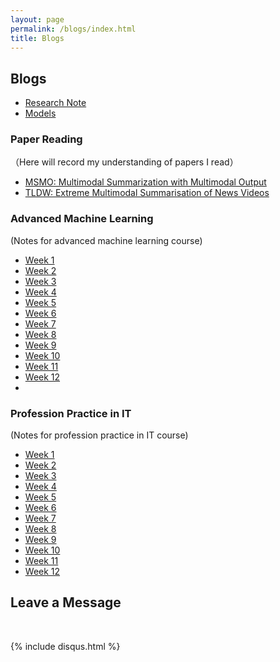 ```yaml
---
layout: page
permalink: /blogs/index.html
title: Blogs
---
```


## Blogs

- [Research Note](https://sichengleoliu.github.io/blogs/Research_Note)
- [Models](https://sichengleoliu.github.io/blogs/Models)

### Paper Reading
（Here will record my understanding of papers I read）


- [MSMO: Multimodal Summarization with Multimodal Output](https://sichengleoliu.github.io/blogs/MSMO)
- [TLDW: Extreme Multimodal Summarisation of News Videos](https://sichengleoliu.github.io/blogs/TLDW)



### Advanced Machine Learning
(Notes for advanced machine learning course)

- [Week 1](https://sichengleoliu.github.io/blogs/Advanced_Machine_Learning/Week_1)
- [Week 2](https://sichengleoliu.github.io/blogs/Advanced_Machine_Learning/Week_2)
- [Week 3](https://sichengleoliu.github.io/blogs/Advanced_Machine_Learning/Week_3)
- [Week 4](https://sichengleoliu.github.io/blogs/Advanced_Machine_Learning/Week_4)
- [Week 5](https://sichengleoliu.github.io/blogs/Advanced_Machine_Learning/Week_5)
- [Week 6](https://sichengleoliu.github.io/blogs/Advanced_Machine_Learning/Week_6)
- [Week 7](https://sichengleoliu.github.io/blogs/Advanced_Machine_Learning/Week_7)
- [Week 8](https://sichengleoliu.github.io/blogs/Advanced_Machine_Learning/Week_8)
- [Week 9](https://sichengleoliu.github.io/blogs/Advanced_Machine_Learning/Week_9)
- [Week 10](https://sichengleoliu.github.io/blogs/Advanced_Machine_Learning/Week_10)
- [Week 11](https://sichengleoliu.github.io/blogs/Advanced_Machine_Learning/Week_11)
- [Week 12](https://sichengleoliu.github.io/blogs/Advanced_Machine_Learning/Week_12)
- 
### Profession Practice in IT
(Notes for profession practice in IT course)

- [Week 1](https://sichengleoliu.github.io/blogs/Profession_Practice_in_IT/Week_1)
- [Week 2](https://sichengleoliu.github.io/blogs/Profession_Practice_in_IT/Week_2)
- [Week 3](https://sichengleoliu.github.io/blogs/Profession_Practice_in_IT/Week_3)
- [Week 4](https://sichengleoliu.github.io/blogs/Profession_Practice_in_IT/Week_4)
- [Week 5](https://sichengleoliu.github.io/blogs/Profession_Practice_in_IT/Week_5)
- [Week 6](https://sichengleoliu.github.io/blogs/Profession_Practice_in_IT/Week_6)
- [Week 7](https://sichengleoliu.github.io/blogs/Profession_Practice_in_IT/Week_7)
- [Week 8](https://sichengleoliu.github.io/blogs/Profession_Practice_in_IT/Week_8)
- [Week 9](https://sichengleoliu.github.io/blogs/Profession_Practice_in_IT/Week_9)
- [Week 10](https://sichengleoliu.github.io/blogs/Profession_Practice_in_IT/Week_10)
- [Week 11](https://sichengleoliu.github.io/blogs/Profession_Practice_in_IT/Week_11)
- [Week 12](https://sichengleoliu.github.io/blogs/Profession_Practice_in_IT/Week_12)


## Leave a Message

<br>

{% include disqus.html %} 

<br>
